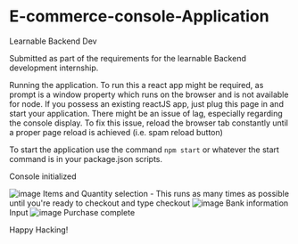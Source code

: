 # E-commerce-console-Application
Learnable Backend Dev


Submitted as part of the requirements for the learnable Backend development internship.

Running the application.
To run this a react app might be required, as prompt is a window property which runs on the browser and is not available for node.
If you possess an existing reactJS app, just plug this page in and start your application.
There might be an issue of lag, especially regarding the console display. To fix this issue, reload the browser tab constantly until a proper page reload is achieved (i.e. spam reload button)

To start the application use the command `npm start` or whatever the start command is in your package.json scripts.

Console initialized

![image](https://github.com/izzdwizz/E-commerce-console-Application/assets/71931658/0dd8e262-bd7d-4a4a-a69e-411e829f93a3)
Items and Quantity selection - This runs as many times as possible until you're ready to checkout and type checkout
![image](https://github.com/izzdwizz/E-commerce-console-Application/assets/71931658/d1ef33c8-496e-49c7-9b2f-6885e771fe35)
Bank information Input
![image](https://github.com/izzdwizz/E-commerce-console-Application/assets/71931658/c27bbadd-3f1e-4033-a085-8b31c99ecd2c)
Purchase complete




Happy Hacking!
